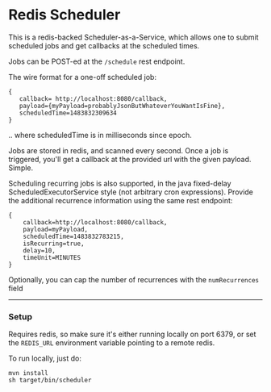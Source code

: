 # Redis Scheduler

This is a redis-backed Scheduler-as-a-Service, which allows one to submit scheduled jobs and get callbacks at the scheduled times. 

Jobs can be POST-ed at the `/schedule` rest endpoint.

The wire format for a one-off scheduled job: 

```
{  
   callback= http://localhost:8080/callback,
   payload={myPayload=probablyJsonButWhateverYouWantIsFine},
   scheduledTime=1483832309634
}
```
.. where scheduledTime is in milliseconds since epoch. 

Jobs are stored in redis, and scanned every second. Once a job is triggered, you'll get a callback at the provided url with the given payload. Simple. 

Scheduling recurring jobs is also supported, in the java fixed-delay ScheduledExecutorService style (not arbitrary cron expressions). 
Provide the additional recurrence information using the same rest endpoint:

```
{
    callback=http://localhost:8080/callback, 
    payload=myPayload, 
    scheduledTime=1483832783215, 
    isRecurring=true, 
    delay=10, 
    timeUnit=MINUTES
}
```

Optionally, you can cap the number of recurrences with the `numRecurrences` field

---
### Setup
Requires redis, so make sure it's either running locally on port 6379, or set the ```REDIS_URL``` environment variable pointing to a remote redis. 

To run locally, just do:
```
mvn install 
sh target/bin/scheduler
```

